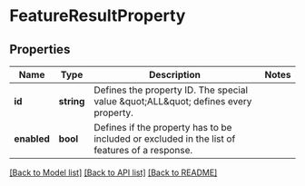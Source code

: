 # FeatureResultProperty

## Properties
Name | Type | Description | Notes
------------ | ------------- | ------------- | -------------
**id** | **string** | Defines the property ID. The special value \&quot;ALL\&quot; defines every property. | 
**enabled** | **bool** | Defines if the property has to be included or excluded in the list of features of a response. | 

[[Back to Model list]](../../README.md#documentation-for-models) [[Back to API list]](../../README.md#documentation-for-api-endpoints) [[Back to README]](../../README.md)

